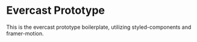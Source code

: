 # Evercast Prototype

This is the evercast prototype boilerplate, utilizing styled-components and framer-motion.

